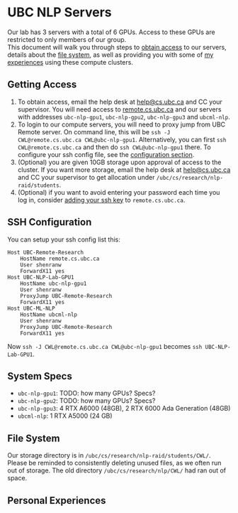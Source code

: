 # UBC NLP Servers
Our lab has 3 servers with a total of 6 GPUs. Access to these GPUs are restricted to only members of our group.  
This document will walk you through steps to [obtain access](#obtaining-access) to our servers, details about the [file system](#file-system), as well as providing you with some of [my experiences](#personal-experiences) using these compute clusters.

## Getting Access
1. To obtain access, email the help desk at [help@cs.ubc.ca](help@cs.ubc.ca) and CC your supervisor. You will need access to [remote.cs.ubc.ca](remote.cs.ubc.ca) and our servers with addresses `ubc-nlp-gpu1`, `ubc-nlp-gpu2`, `ubc-nlp-gpu3` and `ubcml-nlp`.
2. To login to our compute servers, you will need to proxy jump from UBC Remote server. On command line, this will be `ssh -J CWL@remote.cs.ubc.ca CWL@ubc-nlp-gpu1`. Alternatively, you can first `ssh CWL@remote.cs.ubc.ca` and then do `ssh CWL@ubc-nlp-gpu1` there. To configure your ssh config file, see the [configuration section](#ssh-configuration).
3. (Optional) you are given 10GB storage upon approval of access to the cluster. If you want more storage, email the help desk at [help@cs.ubc.ca](help@cs.ubc.ca) and CC your supervisor to get allocation under `/ubc/cs/research/nlp-raid/students`.
4. (Optional) if you want to avoid entering your password each time you log in, consider [adding your ssh key](../technical/ssh_key.md) to `remote.cs.ubc.ca`.

## SSH Configuration
You can setup your ssh config list this:
```
Host UBC-Remote-Research
    HostName remote.cs.ubc.ca
    User shenranw
    ForwardX11 yes
Host UBC-NLP-Lab-GPU1
    HostName ubc-nlp-gpu1
    User shenranw
    ProxyJump UBC-Remote-Research
    ForwardX11 yes
Host UBC-ML-NLP
    HostName ubcml-nlp
    User shenranw
    ProxyJump UBC-Remote-Research
    ForwardX11 yes
```
Now `ssh -J CWL@remote.cs.ubc.ca CWL@ubc-nlp-gpu1` becomes `ssh UBC-NLP-Lab-GPU1`.

## System Specs
- `ubc-nlp-gpu1`: TODO: how many GPUs? Specs?
- `ubc-nlp-gpu2`: TODO: how many GPUs? Specs?
- `ubc-nlp-gpu3`: 4 RTX A6000 (48GB), 2 RTX 6000 Ada Generation (48GB)
- `ubcml-nlp`: 1 RTX A5000 (24 GB)

## File System
Our storage directory is in `/ubc/cs/research/nlp-raid/students/CWL/`. Please be reminded to consistently deleting unused files, as we often run out of storage. The old directory `/ubc/cs/research/nlp/CWL/` had ran out of space.

## Personal Experiences